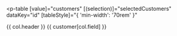 <p-table
  [value]="customers"
  [(selection)]="selectedCustomers"
  dataKey="id"
  [tableStyle]="{ 'min-width': '70rem' }"
>
  <ng-template pTemplate="header">
    <tr>
      <th style="width:3rem">
        <p-checkbox
          [binary]="true"
          [ngModel]="selectedCustomers.length === customers.length"
        ></p-checkbox>
      </th>
      <th *ngFor="let col of cols">{{ col.header }}</th>
    </tr>
  </ng-template>

  <ng-template pTemplate="body" let-customer>
    <tr>
      <td>
        <p-checkbox
          [(ngModel)]="selectedCustomers"
          [value]="customer"
        ></p-checkbox>
      </td>
      <td *ngFor="let col of cols">{{ customer[col.field] }}</td>
    </tr>
  </ng-template>
</p-table>
